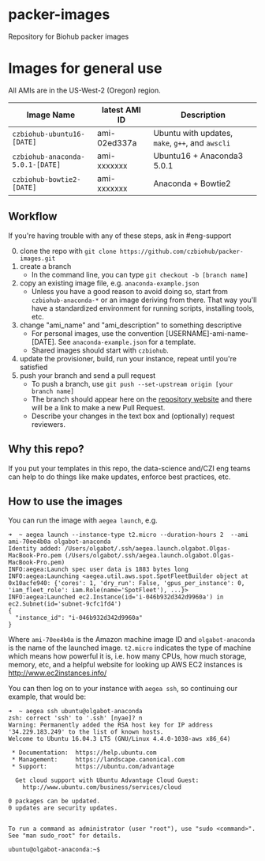 # packer-images

Repository for Biohub packer images

# Images for general use

All AMIs are in the US-West-2 (Oregon) region.

| Image Name | latest AMI ID | Description |
| ---------- | ------------- | ----------- |
| `czbiohub-ubuntu16-[DATE]` | ami-02ed337a | Ubuntu with updates, `make`, `g++`, and `awscli` |
| `czbiohub-anaconda-5.0.1-[DATE]` | ami-xxxxxxx | Ubuntu16 + Anaconda3 5.0.1 | 
| `czbiohub-bowtie2-[DATE]` | ami-xxxxxxx | Anaconda + Bowtie2 |


## Workflow

If you're having trouble with any of these steps, ask in #eng-support

0. clone the repo with `git clone https://github.com/czbiohub/packer-images.git`
0. create a branch
   * In the command line, you can type `git checkout -b [branch name]`
0. copy an existing image file, e.g. `anaconda-example.json`
   * Unless you have a good reason to avoid doing so, start from `czbiohub-anaconda-*` or an image deriving from there. That way you'll have a standardized environment for running scripts, installing tools, etc.
0. change "ami_name" and "ami_description" to something descriptive
   * For personal images, use the convention [USERNAME]-ami-name-[DATE]. See `anaconda-example.json` for a template.
   * Shared images should start with `czbiohub`.
0. update the provisioner, build, run your instance, repeat until you're satisfied
0. push your branch and send a pull request
   * To push a branch, use `git push --set-upstream origin [your branch name]`
   * The branch should appear here on the [repository website](https://github.com/czbiohub/packer-images) and there will be a link to make a new Pull Request.
    * Describe your changes in the text box and (optionally) request reviewers.

## Why this repo?

If you put your templates in this repo, the data-science and/CZI eng teams can help to do things like make updates, enforce best practices, etc.

## How to use the images


You can run the image with `aegea launch`, e.g.

```
➜  ~ aegea launch --instance-type t2.micro --duration-hours 2  --ami ami-70ee4b0a olgabot-anaconda                   
Identity added: /Users/olgabot/.ssh/aegea.launch.olgabot.Olgas-MacBook-Pro.pem (/Users/olgabot/.ssh/aegea.launch.olgabot.Olgas-MacBook-Pro.pem)
INFO:aegea:Launch spec user data is 1883 bytes long
INFO:aegea:Launching <aegea.util.aws.spot.SpotFleetBuilder object at 0x10acfe940: {'cores': 1, 'dry_run': False, 'gpus_per_instance': 0, 'iam_fleet_role': iam.Role(name='SpotFleet'), ...}>
INFO:aegea:Launched ec2.Instance(id='i-046b932d342d9960a') in ec2.Subnet(id='subnet-9cfc1fd4')
{
  "instance_id": "i-046b932d342d9960a"
}
```

Where `ami-70ee4b0a` is the Amazon machine image ID and `olgabot-anaconda` is
the name of the launched image.  `t2.micro` indicates the type of machine which
means how powerful it is, i.e. how many CPUs, how much storage, memory, etc, and
a helpful website for looking up AWS EC2 instances is http://www.ec2instances.info/

You can then log on to your instance with `aegea ssh`, so continuing our example, that would be:

```
➜  ~ aegea ssh ubuntu@olgabot-anaconda
zsh: correct 'ssh' to '.ssh' [nyae]? n
Warning: Permanently added the RSA host key for IP address '34.229.183.249' to the list of known hosts.
Welcome to Ubuntu 16.04.3 LTS (GNU/Linux 4.4.0-1038-aws x86_64)

 * Documentation:  https://help.ubuntu.com
 * Management:     https://landscape.canonical.com
 * Support:        https://ubuntu.com/advantage

  Get cloud support with Ubuntu Advantage Cloud Guest:
    http://www.ubuntu.com/business/services/cloud

0 packages can be updated.
0 updates are security updates.


To run a command as administrator (user "root"), use "sudo <command>".
See "man sudo_root" for details.

ubuntu@olgabot-anaconda:~$
```
